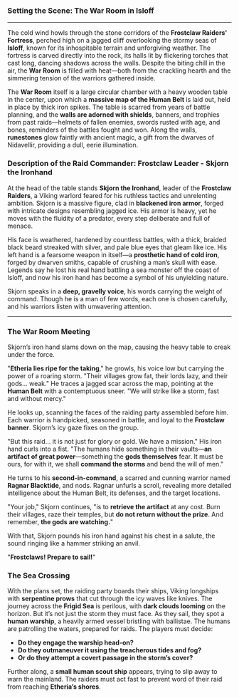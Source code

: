### Setting the Scene: The War Room in Isloff

---

The cold wind howls through the stone corridors of the **Frostclaw Raiders' Fortress**, perched high on a jagged cliff overlooking the stormy seas of **Isloff**, known for its inhospitable terrain and unforgiving weather. The fortress is carved directly into the rock, its halls lit by flickering torches that cast long, dancing shadows across the walls. Despite the biting chill in the air, the **War Room** is filled with heat—both from the crackling hearth and the simmering tension of the warriors gathered inside.

The **War Room** itself is a large circular chamber with a heavy wooden table in the center, upon which a **massive map of the Human Belt** is laid out, held in place by thick iron spikes. The table is scarred from years of battle planning, and the **walls are adorned with shields**, banners, and trophies from past raids—helmets of fallen enemies, swords rusted with age, and bones, reminders of the battles fought and won. Along the walls, **runestones** glow faintly with ancient magic, a gift from the dwarves of Nidavellir, providing a dull, eerie illumination.

### Description of the Raid Commander: Frostclaw Leader - **Skjorn the Ironhand**

At the head of the table stands **Skjorn the Ironhand**, leader of the **Frostclaw Raiders**, a Viking warlord feared for his ruthless tactics and unrelenting ambition. Skjorn is a massive figure, clad in **blackened iron armor**, forged with intricate designs resembling jagged ice. His armor is heavy, yet he moves with the fluidity of a predator, every step deliberate and full of menace.

His face is weathered, hardened by countless battles, with a thick, braided black beard streaked with silver, and pale blue eyes that gleam like ice. His left hand is a fearsome weapon in itself—a **prosthetic hand of cold iron**, forged by dwarven smiths, capable of crushing a man’s skull with ease. Legends say he lost his real hand battling a sea monster off the coast of Isloff, and now his iron hand has become a symbol of his unyielding nature.

Skjorn speaks in a **deep, gravelly voice**, his words carrying the weight of command. Though he is a man of few words, each one is chosen carefully, and his warriors listen with unwavering attention.

---

### The War Room Meeting

Skjorn’s iron hand slams down on the map, causing the heavy table to creak under the force.

"**Etheria lies ripe for the taking**," he growls, his voice low but carrying the power of a roaring storm. "Their villages grow fat, their lords lazy, and their gods... weak." He traces a jagged scar across the map, pointing at the **Human Belt** with a contemptuous sneer. "We will strike like a storm, fast and without mercy."

He looks up, scanning the faces of the raiding party assembled before him. Each warrior is handpicked, seasoned in battle, and loyal to the **Frostclaw banner**. Skjorn’s icy gaze fixes on the group.

"But this raid... it is not just for glory or gold. We have a mission." His iron hand curls into a fist. "The humans hide something in their vaults—**an artifact of great power**—something the **gods themselves** fear. It must be ours, for with it, we shall **command the storms** and bend the will of men."

He turns to his **second-in-command**, a scarred and cunning warrior named **Ragnar Blacktide**, and nods. Ragnar unfurls a scroll, revealing more detailed intelligence about the Human Belt, its defenses, and the target locations.

"Your job," Skjorn continues, "is to **retrieve the artifact** at any cost. Burn their villages, raze their temples, but **do not return without the prize**. And remember, **the gods are watching.**"

With that, Skjorn pounds his iron hand against his chest in a salute, the sound ringing like a hammer striking an anvil.

"**Frostclaws! Prepare to sail!**"


### The Sea Crossing

With the plans set, the raiding party boards their ships, Viking longships with **serpentine prows** that cut through the icy waves like knives. The journey across the **Frigid Sea** is perilous, with **dark clouds looming** on the horizon. But it’s not just the storm they must face. As they sail, they spot a **human warship**, a heavily armed vessel bristling with ballistae. The humans are patrolling the waters, prepared for raids. The players must decide:

- **Do they engage the warship head-on?**
- **Do they outmaneuver it using the treacherous tides and fog?**
- **Or do they attempt a covert passage in the storm’s cover?**

Further along, a **small human scout ship** appears, trying to slip away to warn the mainland. The raiders must act fast to prevent word of their raid from reaching **Etheria’s shores**.